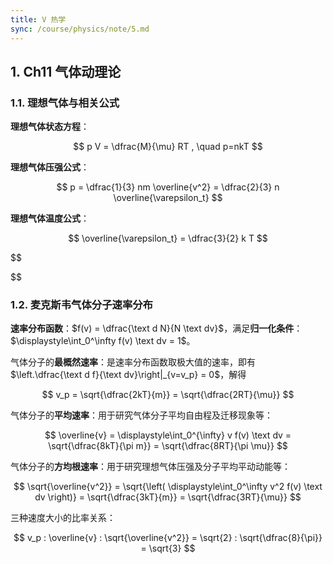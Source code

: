 ```yaml
---
title: V 热学
sync: /course/physics/note/5.md
---
```


## 1. Ch11 气体动理论

### 1.1. 理想气体与相关公式

**理想气体状态方程**：

$$
p V = \dfrac{M}{\mu} RT , \quad p=nkT
$$

**理想气体压强公式**：

$$
p = \dfrac{1}{3} nm \overline{v^2} = \dfrac{2}{3} n \overline{\varepsilon_t}
$$

**理想气体温度公式**：

$$
\overline{\varepsilon_t} = \dfrac{3}{2} k T
$$

$$


$$

### 1.2. 麦克斯韦气体分子速率分布

**速率分布函数**：$f(v) = \dfrac{\text d N}{N \text dv}$，满足**归一化条件**：$\displaystyle\int_0^\infty f(v) \text dv = 1$。

气体分子的**最概然速率**：是速率分布函数取极大值的速率，即有 $\left.\dfrac{\text d f}{\text dv}\right|_{v=v_p} = 0$，解得

$$
v_p = \sqrt{\dfrac{2kT}{m}} = \sqrt{\dfrac{2RT}{\mu}}
$$

气体分子的**平均速率**：用于研究气体分子平均自由程及迁移现象等：

$$
\overline{v} = \displaystyle\int_0^{\infty} v f(v) \text dv = \sqrt{\dfrac{8kT}{\pi m}} = \sqrt{\dfrac{8RT}{\pi \mu}}
$$

气体分子的**方均根速率**：用于研究理想气体压强及分子平均平动动能等：

$$
\sqrt{\overline{v^2}} = \sqrt{\left( \displaystyle\int_0^\infty v^2 f(v) \text dv \right)} = \sqrt{\dfrac{3kT}{m}} = \sqrt{\dfrac{3RT}{\mu}}
$$

三种速度大小的比率关系：

$$
v_p : \overline{v} : \sqrt{\overline{v^2}} = \sqrt{2} : \sqrt{\dfrac{8}{\pi}} = \sqrt{3}
$$
